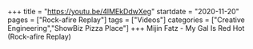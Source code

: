 +++
title = "https://youtu.be/4lMEkDdwXeg"
startdate = "2020-11-20"
pages = ["Rock-afire Replay"]
tags = ["Videos"]
categories = ["Creative Engineering","ShowBiz Pizza Place"]
+++
Mijin Fatz - My Gal Is Red Hot (Rock-afire Replay)
